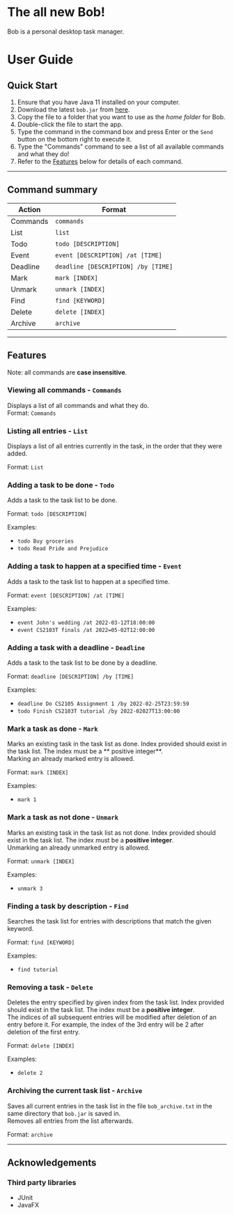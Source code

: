 # The all new Bob!

Bob is a personal desktop task manager.

# User Guide

## Quick Start

1. Ensure that you have Java 11 installed on your computer.
2. Download the latest `bob.jar` from [here](https://github.com/justinekoh/ip/releases/download/v1.2/bob.jar).
3. Copy the file to a folder that you want to use as the _home folder_ for Bob.
4. Double-click the file to start the app.
5. Type the command in the command box and press Enter or the `Send` button on the bottom right to execute it.
6. Type the "Commands" command to see a list of all available commands and what they do!
7. Refer to the [Features](##Features) below for details of each command.

---

## Command summary

| Action    | Format                              |
|-----------|-------------------------------------|
| Commands  | `commands`                          |
| List      | `list`                              |
| Todo      | `todo [DESCRIPTION]`                |
| Event     | `event [DESCRIPTION] /at [TIME]`    |
| Deadline  | `deadline [DESCRIPTION] /by [TIME]` |
| Mark      | `mark [INDEX]`                      |
| Unmark    | `unmark [INDEX]`                    |
| Find      | `find [KEYWORD] `                   |
| Delete    | `delete [INDEX]`                    |
| Archive   | `archive`                           |

---

## Features

Note: all commands are **case insensitive**.

### Viewing all commands - `Commands`

Displays a list of all commands and what they do.  
Format: `Commands`

### Listing all entries - `List`

Displays a list of all entries currently in the task, in the order that they were added.

Format: `List`

### Adding a task to be done - `Todo`

Adds a task to the task list to be done.

Format: `todo [DESCRIPTION]`

Examples:

- `todo Buy groceries`
- `todo Read Pride and Prejudice`

### Adding a task to happen at a specified time - `Event`

Adds a task to the task list to happen at a specified time.

Format: `event [DESCRIPTION] /at [TIME]`

Examples:

- `event John's wedding /at 2022-03-12T18:00:00`
- `event CS2103T finals /at 2022=05-02T12:00:00`

### Adding a task with a deadline - `Deadline`

Adds a task to the task list to be done by a deadline.

Format: `deadline [DESCRIPTION] /by [TIME]`

Examples:

- `deadline Do CS2105 Assignment 1 /by 2022-02-25T23:59:59`
- `todo Finish CS2103T tutorial /by 2022-02027T13:00:00`

### Mark a task as done - `Mark`

Marks an existing task in the task list as done. Index provided should exist in the task list. The index must be a **
positive integer**.  
Marking an already marked entry is allowed.

Format: `mark [INDEX]`

Examples:

- `mark 1`

### Mark a task as not done - `Unmark`

Marks an existing task in the task list as not done. Index provided should exist in the task list. The index must be
a **positive integer**.  
Unmarking an already unmarked entry is allowed.

Format: `unmark [INDEX]`

Examples:

- `unmark 3`

### Finding a task by description - `Find`

Searches the task list for entries with descriptions that match the given keyword.

Format: `find [KEYWORD]`

Examples:

- `find tutorial`

### Removing a task - `Delete`

Deletes the entry specified by given index from the task list. Index provided should exist in the task list. The index
must be a **positive integer**.  
The indices of all subsequent entries will be modified after deletion of an entry before it. For example, the index of
the 3rd entry will be 2 after deletion of the first entry.

Format: `delete [INDEX]`

Examples:

- `delete 2`

### Archiving the current task list - `Archive`

Saves all current entries in the task list in the file `bob_archive.txt` in the same directory that `bob.jar` is saved in.  
Removes all entries from the list afterwards.

Format: `archive`

--- 

## Acknowledgements

### Third party libraries

- JUnit
- JavaFX
